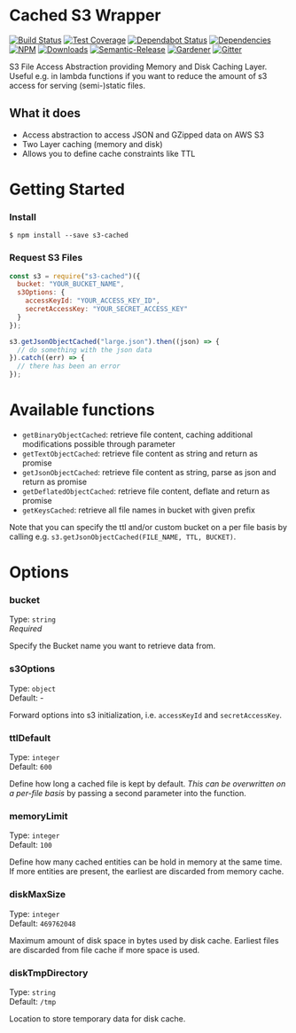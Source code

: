 # Cached S3 Wrapper

[![Build Status](https://img.shields.io/travis/simlu/s3-cached/master.svg)](https://travis-ci.org/simlu/s3-cached)
[![Test Coverage](https://img.shields.io/coveralls/simlu/s3-cached/master.svg)](https://coveralls.io/github/simlu/s3-cached?branch=master)
[![Dependabot Status](https://api.dependabot.com/badges/status?host=github&repo=simlu/s3-cached)](https://dependabot.com)
[![Dependencies](https://david-dm.org/simlu/s3-cached/status.svg)](https://david-dm.org/simlu/s3-cached)
[![NPM](https://img.shields.io/npm/v/s3-cached.svg)](https://www.npmjs.com/package/s3-cached)
[![Downloads](https://img.shields.io/npm/dt/s3-cached.svg)](https://www.npmjs.com/package/s3-cached)
[![Semantic-Release](https://github.com/simlu/js-gardener/blob/master/assets/icons/semver.svg)](https://github.com/semantic-release/semantic-release)
[![Gardener](https://github.com/simlu/js-gardener/blob/master/assets/badge.svg)](https://github.com/simlu/js-gardener)
[![Gitter](https://github.com/simlu/js-gardener/blob/master/assets/icons/gitter.svg)](https://gitter.im/simlu/s3-cached)

S3 File Access Abstraction providing Memory and Disk Caching Layer. Useful e.g. in lambda functions if you want to reduce the amount of s3 access for serving (semi-)static files.

## What it does

- Access abstraction to access JSON and GZipped data on AWS S3
- Two Layer caching (memory and disk)
- Allows you to define cache constraints like TTL

# Getting Started

### Install

    $ npm install --save s3-cached

### Request S3 Files

<!-- eslint-disable import/no-extraneous-dependencies, import/no-unresolved -->
```javascript
const s3 = require("s3-cached")({
  bucket: "YOUR_BUCKET_NAME",
  s3Options: {
    accessKeyId: "YOUR_ACCESS_KEY_ID",
    secretAccessKey: "YOUR_SECRET_ACCESS_KEY"
  }
});

s3.getJsonObjectCached("large.json").then((json) => {
  // do something with the json data
}).catch((err) => {
  // there has been an error
});
```

# Available functions

- `getBinaryObjectCached`: retrieve file content, caching additional modifications possible through parameter
- `getTextObjectCached`: retrieve file content as string and return as promise
- `getJsonObjectCached`: retrieve file content as string, parse as json and return as promise
- `getDeflatedObjectCached`: retrieve file content, deflate and return as promise
- `getKeysCached`: retrieve all file names in bucket with given prefix

Note that you can specify the ttl and/or custom bucket on a per file basis by calling 
e.g. `s3.getJsonObjectCached(FILE_NAME, TTL, BUCKET)`.

# Options

### bucket

Type: `string`<br>
*Required*

Specify the Bucket name you want to retrieve data from.

### s3Options

Type: `object`<br>
Default: -

Forward options into s3 initialization, i.e. `accessKeyId` and `secretAccessKey`.

### ttlDefault

Type: `integer`<br>
Default: `600`

Define how long a cached file is kept by default. *This can be overwritten on a per-file basis* by passing a second parameter into the function.

### memoryLimit

Type: `integer`<br>
Default: `100`

Define how many cached entities can be hold in memory at the same time. If more entities are present, the earliest are discarded from memory cache.

### diskMaxSize

Type: `integer`<br>
Default: `469762048`

Maximum amount of disk space in bytes used by disk cache. Earliest files are discarded from file cache if more space is used.

### diskTmpDirectory

Type: `string`<br>
Default: `/tmp`

Location to store temporary data for disk cache.
